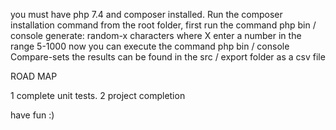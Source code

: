  you must have php 7.4 and composer installed. Run the composer installation command
 from the root folder, first run the command php bin / console generate: random-x characters where X enter a number in the range 5-1000
  now you can execute the command php bin / console Compare-sets
the results can be found in the src / export folder as a csv file

ROAD MAP

1 complete unit tests. 2 project completion

have fun :)
